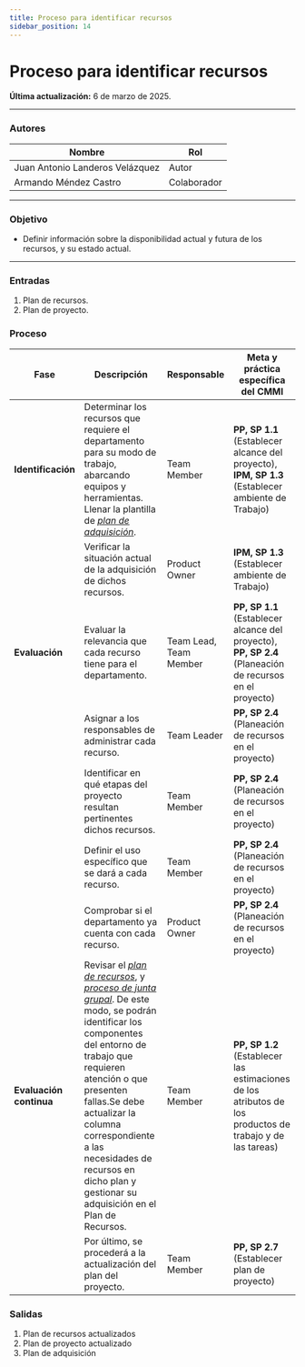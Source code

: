 ```yaml
---
title: Proceso para identificar recursos
sidebar_position: 14
---
```


# Proceso para identificar recursos

**Última actualización:** 6 de marzo de 2025.

---

### Autores
| Nombre                            | Rol         |
| --------------------------------- | ----------- |
| Juan Antonio Landeros Velázquez            | Autor       |
| Armando Méndez Castro        | Colaborador |


---

### Objetivo

* Definir información sobre la disponibilidad actual y futura de los recursos, y su estado actual.


---

### Entradas

1. Plan de recursos.
2. Plan de proyecto.

### Proceso

| **Fase** | **Descripción** | **Responsable** | **Meta y práctica específica del CMMI** |
|----------|----------------|-----------------|-----------------------------------------|
| **Identificación** | Determinar los recursos que requiere el departamento para su modo de trabajo, abarcando equipos y herramientas. Llenar la plantilla de <u>*[plan de adquisición](https://docs.google.com/spreadsheets/d/1rfgAww-EvXrArA5EODB8mOchM08H8ADhetAuesV0Q8E/edit?usp=sharing)*</u>. | Team Member | **PP, SP 1.1** (Establecer alcance del proyecto), **IPM, SP 1.3** (Establecer ambiente de Trabajo)|
|| Verificar la situación actual de la adquisición de dichos recursos. | Product Owner | **IPM, SP 1.3** (Establecer ambiente de Trabajo) |
| **Evaluación** | Evaluar la relevancia que cada recurso tiene para el departamento. | Team Lead, Team Member | **PP, SP 1.1** (Establecer alcance del proyecto), **PP, SP 2.4** (Planeación de recursos en el proyecto)|
|| Asignar a los responsables de administrar cada recurso. | Team Leader | **PP, SP 2.4** (Planeación de recursos en el proyecto) |
|| Identificar en qué etapas del proyecto resultan pertinentes dichos recursos. | Team Member | **PP, SP 2.4** (Planeación de recursos en el proyecto)
|| Definir el uso específico que se dará a cada recurso. | Team Member | **PP, SP 2.4** (Planeación de recursos en el proyecto) |
|| Comprobar si el departamento ya cuenta con cada recurso. | Product Owner | **PP, SP 2.4** (Planeación de recursos en el proyecto) |
| **Evaluación continua** | Revisar el <u>*[plan de recursos](https://docs.google.com/spreadsheets/d/1OT4_ssxMjGavbrr5AA35Lu_H7lh68kxyCN6FcmlTQWQ/edit?gid=0#gid=0)*</u>, y <u>*[proceso de junta grupal](https://codeandco-wiki.netlify.app/docs/procesos/meetings-grupales/)*</u>. De este modo, se podrán identificar los componentes del entorno de trabajo que requieren atención o que presenten fallas.Se debe actualizar la columna correspondiente a las necesidades de recursos en dicho plan y gestionar su adquisición en el Plan de Recursos.| Team Member | **PP, SP 1.2** (Establecer las estimaciones de los atributos de los productos de trabajo y de las tareas) |
|| Por último, se procederá a la actualización del plan del proyecto. | Team Member | **PP, SP 2.7** (Establecer plan de proyecto) |


### Salidas
1. Plan de recursos actualizados
2. Plan de proyecto actualizado 
3. Plan de adquisición

